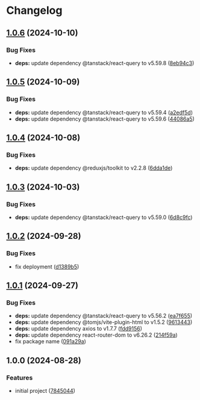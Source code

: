 # Changelog

## [1.0.6](https://github.com/thangved/react-vite-template/compare/v1.0.5...v1.0.6) (2024-10-10)

### Bug Fixes

-   **deps:** update dependency @tanstack/react-query to v5.59.8 ([8eb94c3](https://github.com/thangved/react-vite-template/commit/8eb94c3c7dfb523674055c7ceeeeb9b9788bda74))

## [1.0.5](https://github.com/thangved/react-vite-template/compare/v1.0.4...v1.0.5) (2024-10-09)

### Bug Fixes

-   **deps:** update dependency @tanstack/react-query to v5.59.4 ([a2edf5d](https://github.com/thangved/react-vite-template/commit/a2edf5dbe7eb3df2d8e70fbae1e11af15f5a4181))
-   **deps:** update dependency @tanstack/react-query to v5.59.6 ([44086a5](https://github.com/thangved/react-vite-template/commit/44086a522941c97b9e09143e4a62fa7107a993b9))

## [1.0.4](https://github.com/thangved/react-vite-template/compare/v1.0.3...v1.0.4) (2024-10-08)

### Bug Fixes

-   **deps:** update dependency @reduxjs/toolkit to v2.2.8 ([6dda1de](https://github.com/thangved/react-vite-template/commit/6dda1ded2540c54492716c9226b0542e077df901))

## [1.0.3](https://github.com/thangved/react-vite-template/compare/v1.0.2...v1.0.3) (2024-10-03)

### Bug Fixes

-   **deps:** update dependency @tanstack/react-query to v5.59.0 ([6d8c9fc](https://github.com/thangved/react-vite-template/commit/6d8c9fc4339d4a05804a782ba4c52a16316400ae))

## [1.0.2](https://github.com/thangved/react-vite-template/compare/v1.0.1...v1.0.2) (2024-09-28)

### Bug Fixes

-   fix deployment ([d1389b5](https://github.com/thangved/react-vite-template/commit/d1389b5524b491df4064f43b70a5d433f986339a))

## [1.0.1](https://github.com/thangved/react-vite-template/compare/v1.0.0...v1.0.1) (2024-09-27)

### Bug Fixes

-   **deps:** update dependency @tanstack/react-query to v5.56.2 ([ea7f655](https://github.com/thangved/react-vite-template/commit/ea7f6554558eee7797bcea91477a44ed57d8e79f))
-   **deps:** update dependency @tomjs/vite-plugin-html to v1.5.2 ([9613443](https://github.com/thangved/react-vite-template/commit/9613443edc73d705b0a7dfc746214be0234be016))
-   **deps:** update dependency axios to v1.7.7 ([fdd9156](https://github.com/thangved/react-vite-template/commit/fdd91561d0b97c7c71019888536f3a64f5d80cd8))
-   **deps:** update dependency react-router-dom to v6.26.2 ([214f59a](https://github.com/thangved/react-vite-template/commit/214f59a2544d48920e299fc5684edd3c503f879b))
-   fix package name ([091a29a](https://github.com/thangved/react-vite-template/commit/091a29a078f78689e03176af86b1968e9ba9e89f))

## 1.0.0 (2024-08-28)

### Features

-   initial project ([7845044](https://github.com/thangved/react-vite-template/commit/784504460c78d1bec0c14d3f04d4a9115a2a427c))
